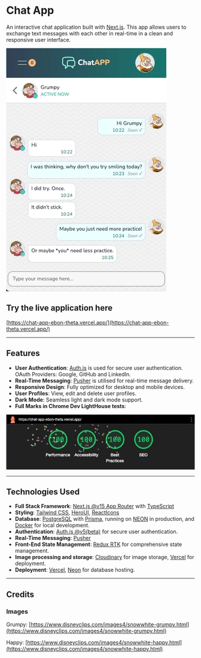 # Chat App

An interactive chat application built with [Next.js](https://nextjs.org). This app allows users to exchange text messages with each other in real-time in a clean and responsive user interface.

![Chat image](src/assets/chat-page.webp)

## Try the live application here

[https://chat-app-ebon-theta.vercel.app/](https://chat-app-ebon-theta.vercel.app/)

---

## Features

- **User Authentication**: [Auth.js](https://authjs.dev) is used for secure user authentication. OAuth Providers: Google, GitHub and LinkedIn.
- **Real-Time Messaging**: [Pusher](https://pusher.com) is utilised for real-time message delivery.
- **Responsive Design**: Fully optimized for desktop and mobile devices.
- **User Profiles**: View, edit and delete user profiles.
- **Dark Mode**: Seamless light and dark mode support.
- **Full Marks in Chrome Dev LightHouse tests**:

![Lighthouse](readme-images/Lighthouse.webp)

---

## Technologies Used

- **Full Stack Framework**: [Next.js @v15 App Router](https://nextjs.org) with [TypeScript](https://www.typescriptlang.org)
- **Styling**: [Tailwind CSS](https://tailwindcss.com), [HeroUI](https://heroui.com), [ReactIcons](https://react-icons.github.io/react-icons/)
- **Database**: [PostgreSQL](https://www.postgresql.org) with [Prisma](https://www.prisma.io), running on [NEON](https://neon.tech) in production, and [Docker](https://www.docker.com) for local development.
- **Authentication**: [Auth.js @v5(beta)](https://authjs.dev) for secure user authentication.
- **Real-Time Messaging**: [Pusher](https://pusher.com)
- **Front-End State Management**: [Redux RTK](https://redux.js.org) for comprehensive state management.
- **Image processing and storage**: [Cloudinary](https://cloudinary.com) for image storage, [Vercel](https://vercel.com) for deployment.
- **Deployment**: [Vercel](https://vercel.com), [Neon](https://neon.tech) for database hosting.

---

## Credits

### Images

Grumpy: [https://www.disneyclips.com/images4/snowwhite-grumpy.html](https://www.disneyclips.com/images4/snowwhite-grumpy.html)

Happy: [https://www.disneyclips.com/images4/snowwhite-happy.html](https://www.disneyclips.com/images4/snowwhite-happy.html)